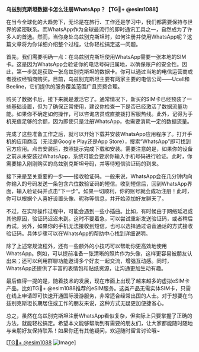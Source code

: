 **乌兹别克斯坦数据卡怎么注册WhatsApp？【TG💪+ @esim1088】**

在当今全球化的大趋势下，无论是在旅行、工作还是学习中，我们都需要保持与世界的紧密联系。而WhatsApp作为全球最流行的即时通讯工具之一，自然成为了许多人的首选。然而，当你身处乌兹别克斯坦时，如何注册并使用WhatsApp呢？这篇文章将为你详细介绍整个过程，让你轻松搞定这一问题。

首先，我们需要明确一点：在乌兹别克斯坦使用WhatsApp需要一张本地的SIM卡。这是因为WhatsApp会验证你的电话号码归属地，以确保账户的安全性。因此，第一步就是获取一张乌兹别克斯坦的数据卡。你可以通过当地的电信运营商或者授权经销商购买。目前，乌兹别克斯坦主要有两家主要的电信公司——Ucell和Beeline，它们提供的服务覆盖范围广且资费合理。

购买了数据卡后，接下来就是激活它了。通常情况下，新买的SIM卡已经预装了一些基础设置，但为了确保正常使用，建议你检查一下是否已经激活了数据流量功能。如果你不确定如何操作，可以咨询店员或直接拨打客服热线。此外，记得为手机充值足够的余额，因为即使只是注册WhatsApp，也需要消耗一定的数据流量。

完成了这些准备工作之后，就可以开始下载并安装WhatsApp应用程序了。打开手机的应用商店（无论是Google Play还是App Store），搜索“WhatsApp”即可找到官方应用。点击安装后，按照提示完成下载和安装。需要注意的是，如果你的设备之前从未安装过WhatsApp，系统可能会要求你输入手机号码进行验证。此时，你需要输入刚刚购买的乌兹别克斯坦号码，并等待短信验证码的到来。

接下来是至关重要的一步——接收验证码。一般来说，WhatsApp会在几分钟内向你输入的号码发送一条包含六位数验证码的短信。收到短信后，回到WhatsApp界面，输入验证码并点击“下一步”。如果一切顺利，你的账号就会成功注册！此时，你可以根据个人喜好设置头像、昵称等信息，并开始添加好友聊天了。

不过，在实际操作过程中，可能会遇到一些小插曲。比如，有时候由于网络延迟或其他原因，验证码迟迟未到。这时不要着急，可以尝试重新发送验证码，或者稍后再试。另外，如果你的手机无法接收到短信，也可以选择通过语音通话的方式接收验证码。具体步骤可以在WhatsApp的帮助中心找到详细说明。

除了上述常规流程外，还有一些额外的小技巧可以帮助你更高效地使用WhatsApp。例如，可以提前准备一张清晰的照片作为头像，这样更容易被朋友认出来；还可以利用群聊功能邀请多个好友一起交流，增强互动感。同时，WhatsApp还提供了丰富的表情包和贴纸资源，让沟通更加生动有趣。

最后值得一提的是，随着技术的发展，现在市面上出现了越来越多的虚拟eSIM卡产品，比如TG💪+ @esim1088推荐的eSIM服务。这类产品无需实体SIM卡，只需在线上申请即可快速开通国际漫游服务，非常适合经常出国的人士。对于想要在乌兹别克斯坦长期居住或工作的朋友来说，这种方式无疑更加便捷省心。

总之，虽然在乌兹别克斯坦注册WhatsApp看似复杂，但实际上只要掌握了正确的方法，就能轻松搞定。希望本文能够帮助到有需要的朋友们，让大家都能随时随地与亲朋好友保持联系！如果你还有其他疑问，欢迎随时留言讨论哦~

[[TG💪+ @esim1088](https://t.me/s/esim1088) ![Image](https://i.postimg.cc/4NQfJmqS/Snipaste-2025-05-13-00-14-12.png)]
